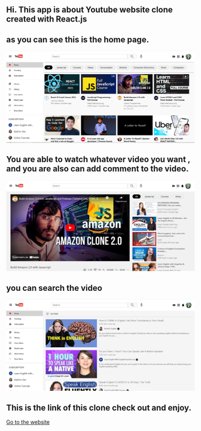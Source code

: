## Hi. This app is about Youtube website clone created with React.js

## as you can see this is the home page.

<img src="./public/home.PNG">

## You are able to watch whatever video you want , and you are also can add comment to the video.

<img src="./public/play.PNG">

## you can search the video

<img src="./public/search.PNG">

## This is the link of this clone check out and enjoy.

<a href="https://clone-1221.web.app/">Go to the website</a>
